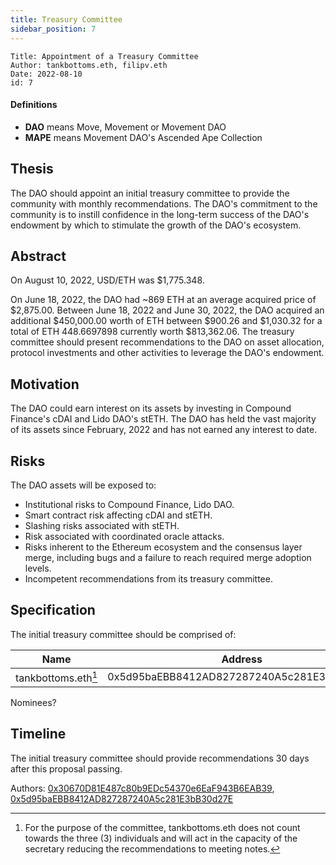 ```yaml
---
title: Treasury Committee
sidebar_position: 7
---
```


```
Title: Appointment of a Treasury Committee
Author: tankbottoms.eth, filipv.eth
Date: 2022-08-10
id: 7
```

#### Definitions

-   **DAO** means Move, Movement or Movement DAO
-   **MAPE** means Movement DAO's Ascended Ape Collection

## Thesis

The DAO should appoint an initial treasury committee to provide the community with monthly recommendations. The DAO's commitment to the community is to instill confidence in the long-term success of the DAO's endowment by which to stimulate the growth of the DAO's ecosystem.

## Abstract

On August 10, 2022, USD/ETH was $1,775.348.

On June 18, 2022, the DAO had ~869 ETH at an average acquired price of $2,875.00. Between June 18, 2022 and June 30, 2022, the DAO acquired an additional $450,000.00 worth of ETH between $900.26 and $1,030.32 for a total of ETH 448.6697898 currently worth $813,362.06. The treasury committee should present recommendations to the DAO on asset allocation, protocol investments and other activities to leverage the DAO's endowment.

## Motivation

The DAO could earn interest on its assets by investing in Compound Finance's cDAI and Lido DAO's stETH. The DAO has held the vast majority of its assets since February, 2022 and has not earned any interest to date.

## Risks

The DAO assets will be exposed to:

-   Institutional risks to Compound Finance, Lido DAO.
-   Smart contract risk affecting cDAI and stETH.
-   Slashing risks associated with stETH.
-   Risk associated with coordinated oracle attacks.
-   Risks inherent to the Ethereum ecosystem and the consensus layer merge, including bugs and a failure to reach required merge adoption levels.
-   Incompetent recommendations from its treasury committee.

## Specification

The initial treasury committee should be comprised of:

|        Name         |                  Address                   | Description |
| :-----------------: | :----------------------------------------: | :---------- |
| tankbottoms.eth[^1] | 0x5d95baEBB8412AD827287240A5c281E3bB30d27E |             |

Nominees?

## Timeline

The initial treasury committee should provide recommendations 30 days after this proposal passing.

Authors: [0x30670D81E487c80b9EDc54370e6EaF943B6EAB39](https://etherscan.io/address/0x30670d81e487c80b9edc54370e6eaf943b6eab39), [0x5d95baEBB8412AD827287240A5c281E3bB30d27E](https://etherscan.io/address/0x5d95baEBB8412AD827287240A5c281E3bB30d27E)

[^1]: For the purpose of the committee, tankbottoms.eth does not count towards the three (3) individuals and will act in the capacity of the secretary reducing the recommendations to meeting notes.
